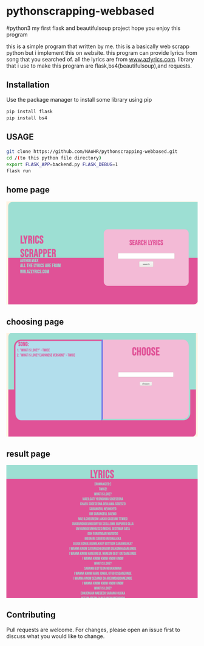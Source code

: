 # pythonscrapping-webbased
#python3
my first flask and beautifulsoup project
hope you enjoy this program

this is a simple program that written by me.
this is a basically web scrapp python but i implement this on website.
this program can provide lyrics from song that you searched of.
all the lyrics are from www.azlyrics.com.
library that i use to make this program are flask,bs4(beautifulsoup),and requests.
## Installation

Use the package manager to install some library using pip

```bash
pip install flask
pip install bs4
```
## USAGE
```bash
git clone https://github.com/NAoHR/pythonscrapping-webbased.git
cd /(to this python file directory)
export FLASK_APP=backend.py FLASK_DEBUG=1
flask run
```
## home page
![alt text](https://github.com/NAoHR/pythonscrapping-webbased/blob/main/images/Screenshot_2020-11-18%20Screenshot.png)
## choosing page
![alt text](https://github.com/NAoHR/pythonscrapping-webbased/blob/main/images/Screenshot_2020-11-18%20Screenshot(2).png)
## result page
![alt text](https://github.com/NAoHR/pythonscrapping-webbased/blob/main/images/Screenshot_2020-11-19%20Screenshot.png)
## Contributing
Pull requests are welcome. For changes, please open an issue first to discuss what you would like to change.
